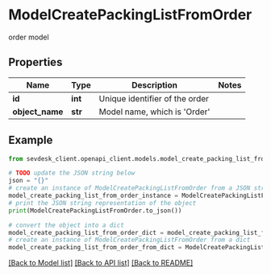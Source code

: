 # ModelCreatePackingListFromOrder

order model

## Properties

Name | Type | Description | Notes
------------ | ------------- | ------------- | -------------
**id** | **int** | Unique identifier of the order | 
**object_name** | **str** | Model name, which is &#39;Order&#39; | 

## Example

```python
from sevdesk_client.openapi_client.models.model_create_packing_list_from_order import ModelCreatePackingListFromOrder

# TODO update the JSON string below
json = "{}"
# create an instance of ModelCreatePackingListFromOrder from a JSON string
model_create_packing_list_from_order_instance = ModelCreatePackingListFromOrder.from_json(json)
# print the JSON string representation of the object
print(ModelCreatePackingListFromOrder.to_json())

# convert the object into a dict
model_create_packing_list_from_order_dict = model_create_packing_list_from_order_instance.to_dict()
# create an instance of ModelCreatePackingListFromOrder from a dict
model_create_packing_list_from_order_from_dict = ModelCreatePackingListFromOrder.from_dict(model_create_packing_list_from_order_dict)
```
[[Back to Model list]](../README.md#documentation-for-models) [[Back to API list]](../README.md#documentation-for-api-endpoints) [[Back to README]](../README.md)


